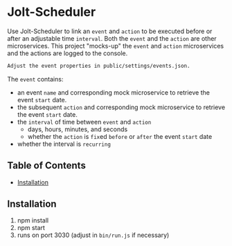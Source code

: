 # Jolt-Scheduler

Use Jolt-Scheduler to link an `event` and `action` to be executed before or
after an adjustable time `interval`. Both the `event` and the `action` are other
microservices. This project "mocks-up" the `event` and `action` microservices
and the actions are logged to the console.

```sh
Adjust the event properties in public/settings/events.json.
```

The `event` contains:

- an event `name` and corresponding mock microservice to retrieve the event
`start` date.
- the subsequent `action` and corresponding mock microservice to retrieve the
event `start` date.
- the `interval` of time between `event` and `action`
  *  days, hours, minutes, and seconds
  *  whether the `action` is `fix`ed `before` or `after` the event `start` date
- whether the interval is `recurring`

## Table of Contents

- [Installation](#installation)

## Installation

1. npm install
2. npm start
3. runs on port 3030 (adjust in `bin/run.js` if necessary)

